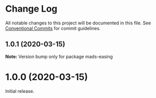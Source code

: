 # Change Log

All notable changes to this project will be documented in this file.
See [Conventional Commits](https://conventionalcommits.org) for commit guidelines.

## 1.0.1 (2020-03-15)

**Note:** Version bump only for package mads-easing





# 1.0.0 (2020-03-15)

Initial release.
